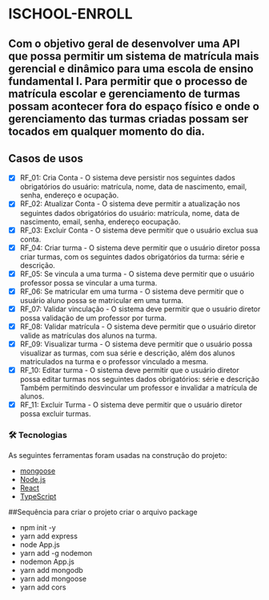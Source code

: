 # ISCHOOL-ENROLL
## Com o objetivo geral de desenvolver uma API que possa permitir um sistema de matrícula mais gerencial e dinâmico para uma escola de ensino fundamental I. Para permitir que o processo de matrícula escolar e gerenciamento de turmas possam acontecer fora do espaço físico e onde o gerenciamento das turmas criadas possam ser tocados em qualquer momento do dia.

## Casos de usos
- [x] RF_01: Cria Conta - O sistema deve persistir nos seguintes dados obrigatórios do usuário: matrícula, nome, data de nascimento, email, senha, endereço e ocupação.
- [x] RF_02: Atualizar Conta - O sistema deve permitir a atualização nos seguintes dados obrigatórios do usuário: matrícula, nome, data de nascimento, email, senha, endereço eocupação.
- [x] RF_03: Excluir Conta - O sistema deve permitir que o usuário exclua sua conta.
- [x] RF_04: Criar turma - O sistema deve permitir que o usuário diretor possa criar turmas, com os seguintes dados obrigatórios da turma: série e descrição.
- [x] RF_05: Se vincula a uma turma - O sistema deve permitir que o usuário professor possa se vincular a uma turma.
- [x] RF_06: Se matricular em uma turma - O sistema deve permitir que o usuário aluno possa se matricular em uma turma.
- [x] RF_07: Validar vinculação - O sistema deve permitir que o usuário diretor possa validação de um professor por turma.
- [x] RF_08: Validar matrícula - O sistema deve permitir que o usuário diretor valide as matrículas dos alunos na turma.
- [x] RF_09: Visualizar turma - O sistema deve permitir que o usuário possa visualizar as turmas, com sua série e descrição, além dos alunos matriculados na turma e o professor vinculado a mesma.
- [x] RF_10: Editar turma - O sistema deve permitir que o usuário diretor possa editar turmas nos seguintes dados obrigatórios: série e descrição Também permitindo desvincular um professor e invalidar a matrícula de alunos.
- [x] RF_11: Excluir Turma - O sistema deve permitir que o usuário diretor possa excluir turmas.

### 🛠 Tecnologias

As seguintes ferramentas foram usadas na construção do projeto:

- [mongoose](https://mongoosejs.com/)
- [Node.js](https://nodejs.org/en/)
- [React](https://pt-br.reactjs.org/)
- [TypeScript](https://www.typescriptlang.org/)

##Sequência para criar o projeto criar o arquivo package
- npm init -y
- yarn add express
- node App.js
- yarn add -g nodemon
- nodemon App.js
- yarn add mongodb
- yarn add mongoose
- yarn add cors

